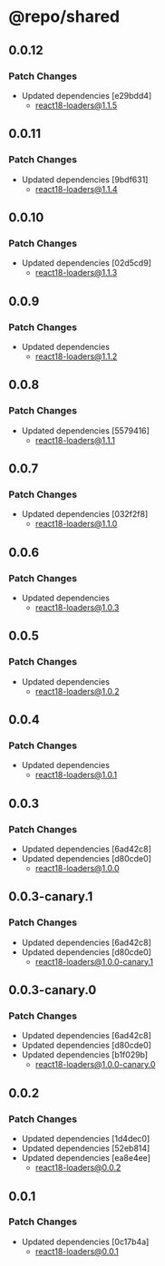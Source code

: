 # @repo/shared

## 0.0.12

### Patch Changes

- Updated dependencies [e29bdd4]
  - react18-loaders@1.1.5

## 0.0.11

### Patch Changes

- Updated dependencies [9bdf631]
  - react18-loaders@1.1.4

## 0.0.10

### Patch Changes

- Updated dependencies [02d5cd9]
  - react18-loaders@1.1.3

## 0.0.9

### Patch Changes

- Updated dependencies
  - react18-loaders@1.1.2

## 0.0.8

### Patch Changes

- Updated dependencies [5579416]
  - react18-loaders@1.1.1

## 0.0.7

### Patch Changes

- Updated dependencies [032f2f8]
  - react18-loaders@1.1.0

## 0.0.6

### Patch Changes

- Updated dependencies
  - react18-loaders@1.0.3

## 0.0.5

### Patch Changes

- Updated dependencies
  - react18-loaders@1.0.2

## 0.0.4

### Patch Changes

- Updated dependencies
  - react18-loaders@1.0.1

## 0.0.3

### Patch Changes

- Updated dependencies [6ad42c8]
- Updated dependencies [d80cde0]
  - react18-loaders@1.0.0

## 0.0.3-canary.1

### Patch Changes

- Updated dependencies [6ad42c8]
- Updated dependencies [d80cde0]
  - react18-loaders@1.0.0-canary.1

## 0.0.3-canary.0

### Patch Changes

- Updated dependencies [6ad42c8]
- Updated dependencies [d80cde0]
- Updated dependencies [b1f029b]
  - react18-loaders@1.0.0-canary.0

## 0.0.2

### Patch Changes

- Updated dependencies [1d4dec0]
- Updated dependencies [52eb814]
- Updated dependencies [ea8e4ee]
  - react18-loaders@0.0.2

## 0.0.1

### Patch Changes

- Updated dependencies [0c17b4a]
  - react18-loaders@0.0.1
